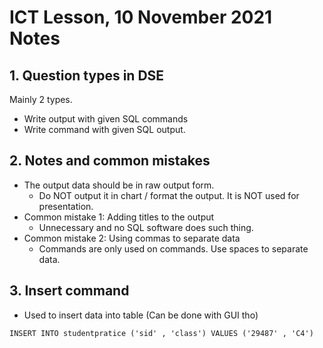 # ICT Lesson, 10 November 2021 Notes #

## 1. Question types in DSE ##
Mainly 2 types.
- Write output with given SQL commands
- Write command with given SQL output.

## 2. Notes and common mistakes ##
- The output data should be in raw output form. 
	- Do NOT output it in chart / format the output. It is NOT used for presentation.
- Common mistake 1: Adding titles to the output
	- Unnecessary and no SQL software does such thing.
- Common mistake 2: Using commas to separate data
	- Commands are only used on commands. Use spaces to separate data.

## 3. Insert command ##
- Used to insert data into table (Can be done with GUI tho)

`
INSERT INTO studentpratice ('sid' , 'class') VALUES ('29487' , 'C4')
`